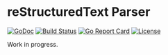 # reStructuredText Parser

[![GoDoc](https://godoc.org/github.com/matthewdargan/rst?status.svg)](https://godoc.org/github.com/matthewdargan/rst)
[![Build Status](https://github.com/matthewdargan/rst/actions/workflows/go.yml/badge.svg?branch=main)](https://github.com/matthewdargan/rst/actions/workflows/go.yml)
[![Go Report Card](https://goreportcard.com/badge/github.com/matthewdargan/rst)](https://goreportcard.com/report/github.com/matthewdargan/rst)
[![License](https://img.shields.io/badge/License-BSD_3--Clause-blue.svg)](LICENSE)

Work in progress.
